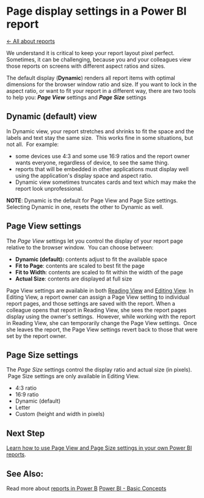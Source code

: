 <properties 
   pageTitle="Page display settings in a Power BI report"
   description="Page display settings in a Power BI report"
   services="powerbi" 
   documentationCenter="" 
   authors="v-aljenk" 
   manager="mblythe" 
   editor=""
   tags=""/>
 
<tags
   ms.service="powerbi"
   ms.devlang="NA"
   ms.topic="article"
   ms.tgt_pltfrm="NA"
   ms.workload="powerbi"
   ms.date="10/16/2015"
   ms.author="v-aljenk"/>

# Page display settings in a Power BI report

[← All about reports](https://support.powerbi.com/knowledgebase/topics/65157-all-about-reports)

We understand it is critical to keep your report layout pixel perfect. Sometimes, it can be challenging, because you and your colleagues view those reports on screens with different aspect ratios and sizes. 

The default display (**Dynamic**) renders all report items with optimal dimensions for the browser window ratio and size. If you want to lock in the aspect ratio, or want to fit your report in a different way, there are two tools to help you: ***Page View*** settings and ***Page Size*** settings

## Dynamic (default) view

In Dynamic view, your report stretches and shrinks to fit the space and the labels and text stay the same size.  This works fine in some situations, but not all.  For example:
-   some devices use 4:3 and some use 16:9 ratios and the report owner wants everyone, regardless of device, to see the same thing.
-   reports that will be embedded in other applications must display well using the application's display space and aspect ratio. 
-   Dynamic view sometimes truncates cards and text which may make the report look unprofessional.

**NOTE**: Dynamic is the default for Page View and Page Size settings. Selecting Dynamic in one, resets the other to Dynamic as well.

## Page View settings

The *Page View* settings let you control the display of your report page relative to the browser window.  You can choose between:
-   **Dynamic (default):** contents adjust to fit the available space
-   **Fit to Page**: contents are scaled to best fit the page
-   **Fit to Width**: contents are scaled to fit within the width of the page
-   **Actual Size**: contents are displayed at full size

Page View settings are available in both [Reading View](http://support.powerbi.com/knowledgebase/articles/445094) and [Editing View](http://support.powerbi.com/knowledgebase/articles/443094). In Editing View, a report owner can assign a Page View setting to individual report pages, and those settings are saved with the report. When a colleague opens that report in Reading View, she sees the report pages display using the owner's settings.  However, while working with the report in Reading View, she can temporarily change the Page View settings.  Once she leaves the report, the Page View settings revert back to those that were set by the report owner. 

## Page Size settings

The *Page Size* settings control the display ratio and actual size (in pixels).  Page Size settings are only available in Editing View.
-   4:3 ratio
-   16:9 ratio
-   Dynamic (default)
-   Letter
-   Custom (height and width in pixels)

## Next Step

[Learn how to use Page View and Page Size settings in your own Power BI reports](https://support.powerbi.com/knowledgebase/articles/747363).

## See Also:

Read more about [reports in Power B](http://support.powerbi.com/knowledgebase/articles/425684)
[Power BI - Basic Concepts](http://support.powerbi.com/knowledgebase/articles/487029)
